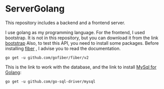 # ServerGolang
This repository includes a backend and a frontend server. 
    
I use golang as my programming language. For the frontend, I used bootstrap. 
It is not in this repository, but you can download it from the link [bootstrap](https://bootstrap-4.ru/)
Also, to test this API, you need to install some packages. 
Before installing [fiber](https://github.com/gofiber/fiber/blob/master/.github/README_ru.md) , I advise you to read the documentation. 

    go get -u github.com/gofiber/fiber/v2

This is the link to work with the database, and the link to install 
[MySql for Golang](https://github.com/go-sql-driver/mysql):

    go get -u github.com/go-sql-driver/mysql

